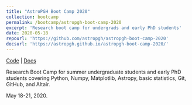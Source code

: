 ```yaml
---
title: "AstroPGH Boot Camp 2020"
collection: bootcamp
permalink: /bootcamp/astropgh-boot-camp-2020
excerpt: 'Research boot camp for undergrads and early PhD students'
date: 2020-05-18
repourl: 'https://github.com/astropgh/astropgh-boot-camp-2020'
docsurl: 'https://astropgh.github.io/astropgh-boot-camp-2020/'
---
```


[Code](https://github.com/astropgh/astropgh-boot-camp-2020) \| [Docs](https://astropgh.github.io/astropgh-boot-camp-2020/)

Research Boot Camp for summer undergraduate students and early PhD students covering Python, Numpy, Matplotlib, Astropy, basic statistics, Git, GitHub, and Altair.

May 18-21, 2020.
